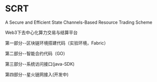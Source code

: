 # SCRT
A Secure and Efficient State Channels-Based Resource Trading Scheme

Web3下去中心化算力交易与结算平台

第一部分--区块链环境搭建代码（实验环境，Fabric）

第二部分--智能合约代码（GO）

第三部分--系统访问接口(java-SDK)

第四部分--星火链网接入(开发中)
